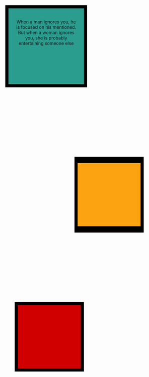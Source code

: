 <!DOCTYPE html>
<html lang="en">
<head>
 <style>
   .first{
   background-color: #2a9d8f;
   width: 200px;
   height: 200px;
   border: solid black;
   border-width: 10px;
   margin: 0px;
   padding: 20px;  
}
   .second{
   background-color: #fca311;
   width: 200px;
   height: 200px;
   border: solid black;
   border-width: 20px 10px 20px 10px;
   margin: 220px;
   padding: 0px;
}
   .third{
   background-color: #d00000;
   width: 200px;
   height: 200px;
   border: 10px solid black;
   border-width: 10px;
   margin: 30px;
   padding: 0px;
}
 </style>
</head>
<body>
  <div class="first">
    <p><center>When a man ignores you, he is focused on his mentioned. 
    But when a woman ignores you, she is probably entertaining someone else</center></p>
  </div>
  <div class="second">
   
  </div>
  <div class="third">
   
  </div>
</body>
</html>
